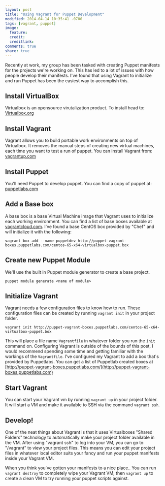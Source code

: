 ```yaml
---
layout: post
title: "Using Vagrant for Puppet Development"
modified: 2014-04-14 10:35:41 -0700
tags: [vagrant, puppet]
image:
  feature: 
  credit: 
  creditlink: 
comments: true
share: true
---
```

Recently at work, my group has been tasked with creating Puppet manifests for the projects we're working on. This has led to a lot of issues with how people develop their manifests. I've found that using Vagrant to initialize and run Puppet has been the easiest way to accomplish this. 

## Install VirtualBox
Virtualbox is an opensource virutalization product. To install head to: [Virtualbox.org](http://virtualbox.org)

## Install Vagrant
Vagrant allows you to build portable work environments on top of Virtualbox. It removes the manual steps of creating new virtual machines, each time you want to test a run of puppet. 
You can install Vagrant from: [vagrantup.com](http://www.vagrantup.com)

## Install Puppet
You'll need Puppet to develop puppet. You can find a copy of puppet at: [puppetlabs.com](http://puppetlabs.com)

## Add a Base box
A base box is a base Virtual Machine image that Vagrant uses to initialize each working environment. You can find a list of base boxes available at [vagrantcloud.com](http://vagrantcloud.com). I've found a base CentOS box provided by "Chef" and will initialize it with the following:

~~~
vagrant box add --name puppetdev http://puppet-vagrant-boxes.puppetlabs.com/centos-65-x64-virtualbox-puppet.box
~~~

## Create new Puppet Module
We'll use the built in Puppet module generator to create a base project.

~~~
puppet module generate <name of module>
~~~

## Initialize Vagrant
Vagrant needs a few configuration files to know how to run. These configuration files can be created by running ``vagrant init`` in your project folder.

~~~
vagrant init http://puppet-vagrant-boxes.puppetlabs.com/centos-65-x64-virtualbox-puppet.box
~~~

This will place a file name ``Vagrantfile`` in whatever folder you run the ``init`` command on. Configuring Vagrant is outside of the bounds of this post, I would recommend spending some time and getting familiar with the workings of the ``Vagrantfile``. I've configured my Vagrant to add a box that's provided by Puppetlabs. You can get a list of Puppetlab created boxes at [http://puppet-vagrant-boxes.puppetlabs.com/](http://puppet-vagrant-boxes.puppetlabs.com)

## Start Vagrant
You can start your Vagrant vm by running ``vagrant up`` in your project folder. It will start a VM and make it available to SSH via the command ``vagrant ssh``. 

## Develop!
One of the neat things about Vagrant is that it uses Virtualboxes "Shared Folders" technology to automatically make your project folder available in the VM. After using "vagrant ssh" to log into your VM, you can go to "/vagrant" to view your project files. This means you can edit your project files in whatever local editor suits your fancy and run your puppet manifests inside your Vagrant VM.

When you think you've gotten your manifests to a nice place.. You can run ``vagrant destroy`` to completely wipe your Vagrant VM, then ``vagrant up`` to create a clean VM to try running your puppet scripts against. 
